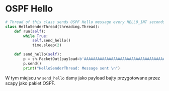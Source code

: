 # OSPF Hello

```python
# Thread of this class sends OSPF Hello message every HELLO_INT seconds
class HelloSenderThread(threading.Thread):
    def run(self):
        while True:
            self.send_hello()
            time.sleep(2)

    def send_hello(self):
        p = sh.PacketOut(payload=b'AAAAAAAAAAAAAAAAAAAAAAAAAAAAAAAAAAAABBBBBBBBBBBBBBBBBBBBBBBBBBBBBBBBBBC', egress_port='2')
        p.send()
        print("HelloSenderThread: Message sent \n")
```

W tym miejscu w `send_hello` damy jako payload bajty przygotowane przez scapy jako pakiet OSPF.

